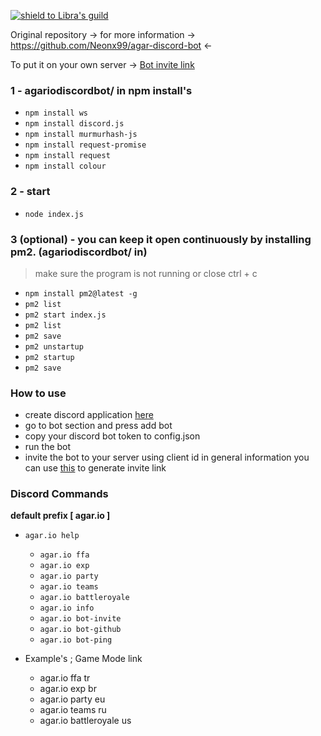 [![shield to Libra's guild](https://discordapp.com/api/guilds/538054682699104256/embed.png?style=shield)](https://discord.gg/UuVHSZR)


Original repository -> for more information -> https://github.com/Neonx99/agar-discord-bot <-

To put it on your own server -> [Bot invite link](https://discord.com/oauth2/authorize?client_id=847552359454081084&scope=bot&permissions=7232)


### 1 - agariodiscordbot/ in npm install's

* `npm install ws`
* `npm install discord.js`
* `npm install murmurhash-js`
* `npm install request-promise`
* `npm install request`
* `npm install colour`


### 2 - start

*  `node index.js`

### 3 (optional) - you can keep it open continuously by installing pm2. (agariodiscordbot/ in)
> make sure the program is not running or close ctrl + c
*   `npm install pm2@latest -g`
*   `pm2 list`
*   `pm2 start index.js`
*   `pm2 list`
*   `pm2 save`
*   `pm2 unstartup`
*   `pm2 startup`
*   `pm2 save`




    
    
  
  
  ### How to use
* create discord application [here](https://discordapp.com/developers/applications)
* go to bot section and press add bot
* copy your discord bot token to config.json
* run the bot
* invite the bot to your server using client id in general information you can use [this](https://discordapi.com/permissions.html) to generate invite link

### Discord Commands

**default prefix [ agar.io  ]**

* `agar.io help`

  * `agar.io ffa`
  * `agar.io exp`
  * `agar.io party`
  * `agar.io teams`
  * `agar.io battleroyale`
  * `agar.io info`
  * `agar.io bot-invite`
  * `agar.io bot-github`
  * `agar.io bot-ping`

* Example's ; Game Mode link
    * agar.io ffa tr
    * agar.io exp br
    * agar.io party eu
    * agar.io teams ru
    * agar.io battleroyale us
